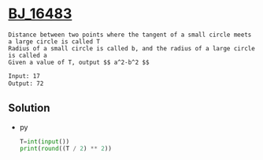 # [BJ_16483](https://acmicpc.net/problem/16483)

```en
Distance between two points where the tangent of a small circle meets a large circle is called T
Radius of a small circle is called b, and the radius of a large circle is called a
Given a value of T, output $$ a^2-b^2 $$

```

```txt
Input: 17
Output: 72
```

## Solution

* py

  ```py
  T=int(input())
  print(round((T / 2) ** 2))
  ```
